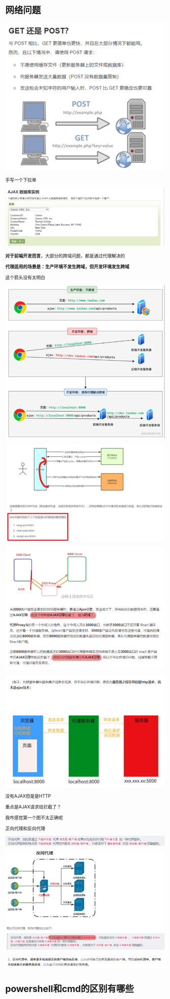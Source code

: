 # 网络问题

![image-20220708154104153](https://raw.githubusercontent.com/RNCHEN/photo-326/master/blogImg/image-20220708154104153.png)

手写一个下拉单

![image-20220708154727721](https://raw.githubusercontent.com/RNCHEN/photo-326/master/blogImg/image-20220708154727721.png)

**对于前端开发而言**，大部分的跨域问题，都是通过代理解决的

**代理适用的场景是：生产环境不发生跨域，但开发环境发生跨域**

这个箭头没有太明白

![image-20220708160357653](https://raw.githubusercontent.com/RNCHEN/photo-326/master/blogImg/image-20220708160357653.png)

![image-20220708161052609](https://raw.githubusercontent.com/RNCHEN/photo-326/master/blogImg/image-20220708161052609.png)

![image-20220708163551897](https://raw.githubusercontent.com/RNCHEN/photo-326/master/blogImg/image-20220708163551897.png)

![image-20220708163819447](https://raw.githubusercontent.com/RNCHEN/photo-326/master/blogImg/image-20220708163819447.png)

没有AJAX但是是HTTP







重点是AJAX请求给拦截了？

我咋感觉第一个图不太正确呢

正向代理和反向代理

![image-20220708170047011](https://raw.githubusercontent.com/RNCHEN/photo-326/master/blogImg/image-20220708170047011.png)

![image-20220708170209064](https://raw.githubusercontent.com/RNCHEN/photo-326/master/blogImg/image-20220708170209064.png)

![image-20220708171224648](https://raw.githubusercontent.com/RNCHEN/photo-326/master/blogImg/image-20220708171224648.png)

# powershell和cmd的区别有哪些